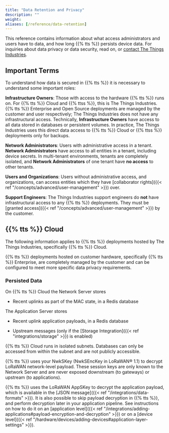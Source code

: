 ```yaml
---
title: "Data Retention and Privacy"
description: ""
weight:
aliases: [/reference/data-retention]
---
```


This reference contains information about what access administrators and users have to data, and how long {{% tts %}} persists device data. For inquiries about data privacy or data security, read on, or [contact The Things Industries](mailto:cloud@thethingsindustries.com).

<!--more-->

## Important Terms

To understand how data is secured in {{% tts %}} it is necessary to understand some important roles:

**Infrastructure Owners**: Those with access to the hardware {{% tts %}} runs on. For {{% tts %}} Cloud and {{% ttss %}}, this is The Things Industries. {{% tts %}} Enterprise and Open Source deployments are managed by the customer and user respectively; The Things Industries does not have any infrastructural access. Technically, **Infrastructure Owners** have access to all data stored in databases or persistent volumes. In practice, The Things Industries uses this direct data access to {{% tts %}} Cloud or {{% ttss %}} deployments only for backups.

**Network Administrators**: Users with administrative access in a tenant. **Network Administrators** have access to all entities in a tenant, including device secrets. In multi-tenant environments, tenants are completely isolated, and **Network Administrators** of one tenant have **no access** to other tenants.

**Users and Organizations**: Users without administrative access, and organizations, can access entities which they have [collaborator rights]({{< ref "/concepts/advanced/user-management" >}}) over.

**Support Engineers**: The Things Industries support engineers do **not** have infrastructural access to any {{% tts %}} deployments. They must be [granted access]({{< ref "/concepts/advanced/user-management" >}}) by the customer.

## {{% tts %}} Cloud

The following information applies to {{% tts %}} deployments hosted by The Things Industries, specifically {{% tts %}} Cloud.

{{% tts %}} deployments hosted on customer hardware, specifically {{% tts %}} Enterprise, are completely managed by the customer and can be configured to meet more specific data privacy requirements.

### Persisted Data

On {{% tts %}} Cloud the Network Server stores

- Recent uplinks as part of the MAC state, in a Redis database

The Application Server stores

- Recent uplink application payloads, in a Redis database

- Upstream messages (only if the [Storage Integration]({{< ref "integrations/storage" >}}) is enabled)

{{% tts %}} Cloud runs in isolated subnets. Databases can only be accessed from within the subnet and are not publicly accessible.

{{% tts %}} uses your NwkSKey (NwkSEncKey in LoRaWAN® 1.1) to decrypt LoRaWAN network-level payload. These session keys are only known to the Network Server and are never exposed downstream (to gateways) or upstream (to applications).

{{% tts %}} uses the LoRaWAN AppSKey to decrypt the application payload, which is available in the [JSON message]({{< ref "/integrations/data-formats" >}}). It is also possible to skip payload decryption in {{% tts %}}, and perform decryption later in your application pipeline. See instructions on how to do it on an [application level]({{< ref "/integrations/adding-applications#payload-encryption-and-decryption" >}}) or on a [device level]({{< ref "/hardware/devices/adding-devices#application-layer-settings" >}}).
